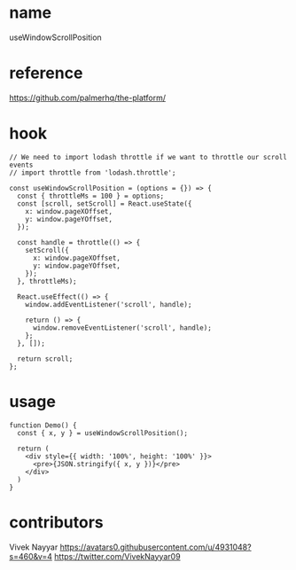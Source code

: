 # name

useWindowScrollPosition

# reference

https://github.com/palmerhq/the-platform/

# hook

```
// We need to import lodash throttle if we want to throttle our scroll events
// import throttle from 'lodash.throttle';

const useWindowScrollPosition = (options = {}) => {
  const { throttleMs = 100 } = options;
  const [scroll, setScroll] = React.useState({
    x: window.pageXOffset,
    y: window.pageYOffset,
  });

  const handle = throttle(() => {
    setScroll({
      x: window.pageXOffset,
      y: window.pageYOffset,
    });
  }, throttleMs);

  React.useEffect(() => {
    window.addEventListener('scroll', handle);

    return () => {
      window.removeEventListener('scroll', handle);
    };
  }, []);

  return scroll;
};
```

# usage

```
function Demo() {
  const { x, y } = useWindowScrollPosition();

  return (
    <div style={{ width: '100%', height: '100%' }}>
      <pre>{JSON.stringify({ x, y })}</pre>
    </div>
  )
}
```

# contributors

Vivek Nayyar
https://avatars0.githubusercontent.com/u/4931048?s=460&v=4
https://twitter.com/VivekNayyar09
